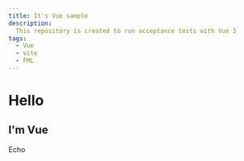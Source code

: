 ```yaml
---
title: It's Vue sample
description:
  This repository is created to run acceptance tests with Vue 3
tags:
  - Vue
  - vite
  - FML
---
```


# Hello

## I'm Vue

Echo

